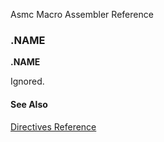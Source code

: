 Asmc Macro Assembler Reference

### .NAME

**.NAME**

Ignored.

#### See Also

[Directives Reference](readme.md)

